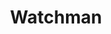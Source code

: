 ---
codehost: https://github.com/https://github.com/facebook/watchman
logohandle: facebook_watchman
sort: watchman
tags:
- facebook
title: Watchman
website: https://facebook.github.io/watchman/
---